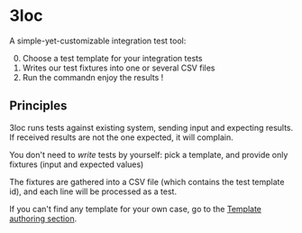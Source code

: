 # 3loc

A simple-yet-customizable integration test tool:

0. Choose a test template for your integration tests
0. Writes our test fixtures into one or several CSV files
0. Run the commandn enjoy the results !

## Principles

3loc runs tests against existing system, sending input and expecting results.
If received results are not the one expected, it will complain.

You don't need to *write* tests by yourself: pick a template, and provide only fixtures (input and expected values)

The fixtures are gathered into a CSV file (which contains the test template id), and each line will be processed as a test.

If you can't find any template for your own case, go to the [Template authoring section](TODO).
